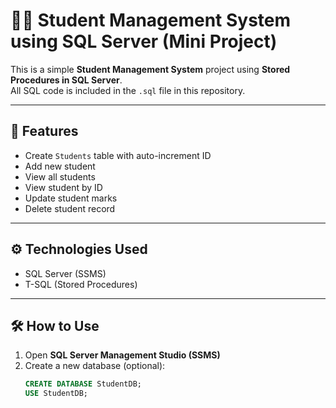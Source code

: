 # 🧑‍🎓 Student Management System using SQL Server (Mini Project)

This is a simple **Student Management System** project using **Stored Procedures in SQL Server**.  
All SQL code is included in the `.sql` file in this repository.

---

## 📂 Features

- Create `Students` table with auto-increment ID
- Add new student
- View all students
- View student by ID
- Update student marks
- Delete student record

---

## ⚙️ Technologies Used

- SQL Server (SSMS)
- T-SQL (Stored Procedures)

---

## 🛠️ How to Use

1. Open **SQL Server Management Studio (SSMS)**
2. Create a new database (optional):
   ```sql
   CREATE DATABASE StudentDB;
   USE StudentDB;


